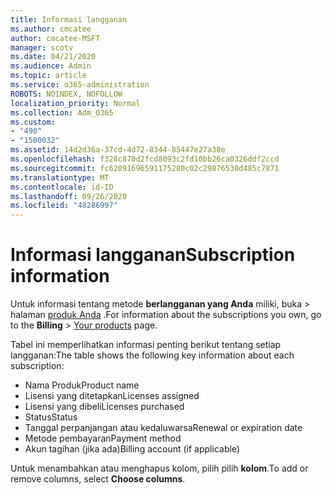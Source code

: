 ```yaml
---
title: Informasi langganan
ms.author: cmcatee
author: cmcatee-MSFT
manager: scotv
ms.date: 04/21/2020
ms.audience: Admin
ms.topic: article
ms.service: o365-administration
ROBOTS: NOINDEX, NOFOLLOW
localization_priority: Normal
ms.collection: Adm_O365
ms.custom:
- "490"
- "1500032"
ms.assetid: 14d2d36a-37cd-4d72-8344-85447e27a38e
ms.openlocfilehash: f328c870d2fcd8093c2fd10bb26ca0326ddf2ccd
ms.sourcegitcommit: fc62091696591175280c02c29876530d485c7871
ms.translationtype: MT
ms.contentlocale: id-ID
ms.lasthandoff: 09/26/2020
ms.locfileid: "48286997"
---
```

# <a name="subscription-information"></a><span data-ttu-id="1f924-102">Informasi langganan</span><span class="sxs-lookup"><span data-stu-id="1f924-102">Subscription information</span></span>

<span data-ttu-id="1f924-103">Untuk informasi tentang metode **berlangganan yang Anda** miliki, buka \> halaman [produk Anda](https://go.microsoft.com/fwlink/p/?linkid=842054) .</span><span class="sxs-lookup"><span data-stu-id="1f924-103">For information about the subscriptions you own, go to the **Billing** \> [Your products](https://go.microsoft.com/fwlink/p/?linkid=842054) page.</span></span>
  
<span data-ttu-id="1f924-104">Tabel ini memperlihatkan informasi penting berikut tentang setiap langganan:</span><span class="sxs-lookup"><span data-stu-id="1f924-104">The table shows the following key information about each subscription:</span></span>
  
- <span data-ttu-id="1f924-105">Nama Produk</span><span class="sxs-lookup"><span data-stu-id="1f924-105">Product name</span></span>
- <span data-ttu-id="1f924-106">Lisensi yang ditetapkan</span><span class="sxs-lookup"><span data-stu-id="1f924-106">Licenses assigned</span></span>
- <span data-ttu-id="1f924-107">Lisensi yang dibeli</span><span class="sxs-lookup"><span data-stu-id="1f924-107">Licenses purchased</span></span>
- <span data-ttu-id="1f924-108">Status</span><span class="sxs-lookup"><span data-stu-id="1f924-108">Status</span></span>
- <span data-ttu-id="1f924-109">Tanggal perpanjangan atau kedaluwarsa</span><span class="sxs-lookup"><span data-stu-id="1f924-109">Renewal or expiration date</span></span>
- <span data-ttu-id="1f924-110">Metode pembayaran</span><span class="sxs-lookup"><span data-stu-id="1f924-110">Payment method</span></span>
- <span data-ttu-id="1f924-111">Akun tagihan (jika ada)</span><span class="sxs-lookup"><span data-stu-id="1f924-111">Billing account (if applicable)</span></span>
 
<span data-ttu-id="1f924-112">Untuk menambahkan atau menghapus kolom, pilih pilih **kolom**.</span><span class="sxs-lookup"><span data-stu-id="1f924-112">To add or remove columns, select **Choose columns**.</span></span>